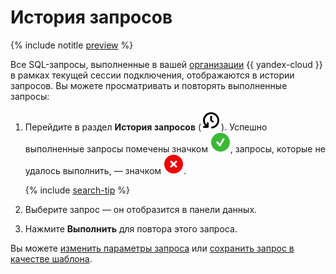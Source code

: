 # История запросов

{% include notitle [preview](../../_includes/note-preview.md) %}

Все SQL-запросы, выполненные в вашей [организации](../../organization/concepts/manage-services.md) {{ yandex-cloud }} в рамках текущей сессии подключения, отображаются в истории запросов. Вы можете просматривать и повторять выполненные запросы:

1. Перейдите в раздел **История запросов** (![image](../../_assets/console-icons/clock-arrow-rotate-left.svg)). Успешно выполненные запросы помечены значком ![image](../../_assets/websql/success.svg), запросы, которые не удалось выполнить, — значком ![image](../../_assets/websql/failed.svg).

   {% include [search-tip](../../_includes/websql/search-tip.md) %}

1. Выберите запрос — он отобразится в панели данных.
  
1. Нажмите **Выполнить** для повтора этого запроса. 

Вы можете [изменить параметры запроса](query-executor.md) или [сохранить запрос в качестве шаблона](templates.md).


